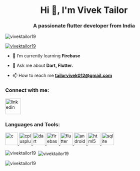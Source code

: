 <h1 align="center">Hi 👋, I'm Vivek Tailor</h1>
<h3 align="center">A passionate flutter developer from India</h3>

<p align="left"> <img src="https://komarev.com/ghpvc/?username=vivektailor19&label=Profile%20views&color=0e75b6&style=flat" alt="vivektailor19" /> </p>

<p align="left"> <a href="https://github.com/ryo-ma/github-profile-trophy"><img src="https://github-profile-trophy.vercel.app/?username=vivektailor19" alt="vivektailor19" /></a> </p>

- 🌱 I’m currently learning **Firebase**

- 💬 Ask me about **Dart, Flutter.**

- 📫 How to reach me **tailorvivek012@gmail.com**

<h3 align="left">Connect with me:</h3>
<p align="left">
<a href="https://www.linkedin.com/in/vivektailor012/" target="blank"><img align="center" src="https://github.com/VivekTailor19/VivekTailor19/assets/119835214/a0ae7420-492e-4637-b42f-b5fd5549b930" alt="linkedin" height="50" width="50" /></a>
</p>


<h3 align="left">Languages and Tools:</h3>
<p align="left">
  
<a href="https://www.cprogramming.com/" target="_blank" rel="noreferrer"> <img src="https://github.com/VivekTailor19/VivekTailor19/assets/119835214/aaca0c4f-75f1-4a3e-99f5-55146d581d91" alt="c" width="40" height="40"/> </a> <a href="https://isocpp.org/" target="_blank" rel="noreferrer"> <img src="https://github.com/VivekTailor19/VivekTailor19/assets/119835214/9d082d17-a735-4adb-acef-d777971d1daa" alt="cplusplus" width="40" height="40"/>  </a> <a href="https://dart.dev" target="_blank" rel="noreferrer"> <img src="https://www.vectorlogo.zone/logos/dartlang/dartlang-icon.svg" alt="dart" width="40" height="40"/> </a> <a href="https://firebase.google.com/" target="_blank" rel="noreferrer"> <img src="https://www.vectorlogo.zone/logos/firebase/firebase-icon.svg" alt="firebase" width="40" height="40"/> </a> <a href="https://flutter.dev" target="_blank" rel="noreferrer"> <img src="https://www.vectorlogo.zone/logos/flutterio/flutterio-icon.svg" alt="flutter" width="40" height="40"/> </a> <a href="https://developer.android.com/studio" target="_blank" rel="noreferrer"> <img src="https://github.com/VivekTailor19/VivekTailor19/assets/119835214/1f40c5ac-4492-4e78-b76b-c55cf03283ca" alt="android studio" width="40" height="40"/> </a> <a href="https://www.w3.org/html/" target="_blank" rel="noreferrer"> <img src="https://github.com/VivekTailor19/VivekTailor19/assets/119835214/665a798a-2451-4ddf-9570-71929b01a7e9" alt="html5" width="40" height="40"/> </a><a href="https://www.sqlite.org/" target="_blank" rel="noreferrer"> <img src="https://www.vectorlogo.zone/logos/sqlite/sqlite-icon.svg" alt="sqlite" width="40" height="40"/> </a>
  
  </p>

<p><img align="left" src="https://github-readme-stats.vercel.app/api/top-langs?username=vivektailor19&show_icons=true&locale=en&layout=compact" alt="vivektailor19" /></p>

<p>&nbsp;<img align="center" src="https://github-readme-stats.vercel.app/api?username=vivektailor19&show_icons=true&locale=en" alt="vivektailor19" /></p>

<p><img align="center" src="https://github-readme-streak-stats.herokuapp.com/?user=vivektailor19&" alt="vivektailor19" /></p>
